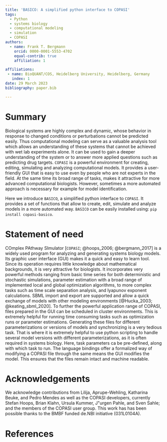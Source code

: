 ```yaml
---
title: 'BASICO: A simplified python interface to COPASI'
tags:
  - Python
  - systems biology
  - computational modeling
  - simulation
  - COPASI
authors:
  - name: Frank T. Bergmann
    orcid: 0000-0001-5553-4702
    equal-contrib: true
    affiliation: 1

affiliations:
 - name: BioQUANT/COS, Heidelberg University, Heidelberg, Germany
   index: 1
date: 29 March 2023
bibliography: paper.bib

---
```


# Summary
Biological systems are highly complex and dynamic, whose behavior in response 
to changed conditions or perturbations cannot be predicted easily. Thus computational 
modeling can serve as a valuable analysis tool which allows an understanding of 
these systems that cannot be achieved with wet lab experiments alone. It can be 
used to gain a deeper understanding of the system or to answer more applied 
questions such as predicting drug targets. `COPASI` is a powerful environment 
for creating, editing, simulating and analyzing computational models. It provides 
a user-friendly GUI that is easy to use even by people who are not experts in the 
field. At the same time its broad range of tasks, makes it attractive for more 
advanced computational biologists. However, sometimes a more automated approach 
is necessary for example for model identification. 

Here we introduce `BASICO`, a simplified python interface to `COPASI`. It provides
a set of functions that allow to create, edit, simulate and analyze models in a
more automated way. `BASICO` can be easily installed using: `pip install copasi-basico`.



# Statement of need

COmplex PAthway SImulator [`COPASI`; @hoops_2006; @bergmann_2017] is a widely used
program for analyzing and generating systems biology models. Its graphic user 
interface (GUI) makes it a quick and easy to learn tool. Since its operation requires
little knowledge about mathematical backgrounds, it is very attractive for biologists. 
It incorporates very powerful methods ranging from basic time series for both 
deterministic and stochastic simulations, parameter estimation with a broad range 
of implemented local and global optimization algorithms, to more complex tasks such 
as time scale separation analysis, and lyapunov exponent calculations. 
SBML import and export are supported and allow a quick exchange of models with other modeling environments [@Hucka_2003; @keating_sbml_2020].
To further the powerful application range of COPASI, files prepared in the GUI can be
scheduled in cluster environments. This is extremely helpful for running time 
consuming tasks such as optimization runs or parameter estimations. Generating 
these files for different parameterizations or versions of models and synchronizing 
is a very tedious task. That is where it is extremely helpful to use python scripting 
to handle several model versions with different parameterizations, as it is often 
required in systems biology. Here, task parameters ca be pre-defined, along with which 
task to run. The language bindings offer a formalized way of modifying a COPASI 
file through the same means the GUI modifies the model. This ensures that the files 
remain intact and machine readable.

# Acknowledgements

We acknowledge contributions from Lilija, Aprupe-Wehling, Katharina Beuke, and
Pedro Mendes as well as the COPASI developers, currently Stefan Hoops, Brian Klahn, Ursula Kummer, J\"urgen Pahle, and  Sven Sahle; and the members of the COPASI 
user group. This work has has been possible thanks to the BMBF funded de.NBI initiative (031L0104A).

# References